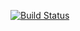 [![Build Status](https://travis-ci.org/BSPQ18-19/BSPQ19-E2.svg?branch=master)](https://travis-ci.org/BSPQ18-19/BSPQ19-E2)
